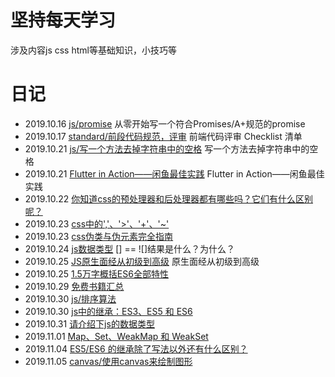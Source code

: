 # 坚持每天学习

涉及内容js css html等基础知识，小技巧等

# 日记
- 2019.10.16 [js/promise](https://github.com/youwd/Advanced-Frontend/tree/master/js/promise) 从零开始写一个符合Promises/A+规范的promise
- 2019.10.17 [standard/前段代码规范，评审](./standard/前段代码规范.md) 前端代码评审 Checklist 清单
- 2019.10.21 [js/写一个方法去掉字符串中的空格](https://github.com/youwd/Advanced-Frontend/tree/master/js/20191021) 写一个方法去掉字符串中的空格
- 2019.10.21 [Flutter in Action——闲鱼最佳实践](./doc/FlutternInAction——闲鱼最佳实践.pdf) Flutter in Action——闲鱼最佳实践
- 2019.10.22 [你知道css的预处理器和后处理器都有哪些吗？它们有什么区别呢？](./css/20191022.md)
- 2019.10.23 [css中的','、'>'、'+'、'~'](./css/20191023.md)
- 2019.10.23 [css伪类与伪元素完全指南](./css/20191023-伪类与伪元素.md)
- 2019.10.24 [js数据类型](./js/20191024/20191024.md)  [] == ![]结果是什么？为什么？
- 2019.10.25 [JS原生面经从初级到高级](https://juejin.im/post/5daeefc8e51d4524f007fb15#heading-19) 原生面经从初级到高级
- 2019.10.25 [1.5万字概括ES6全部特性](https://juejin.im/post/5d9bf530518825427b27639d)
- 2019.10.29 [免费书籍汇总](./doc/free-book.md)
- 2019.10.30 [js/排序算法](https://github.com/youwd/Advanced-Frontend/tree/master/js/20191030)
- 2019.10.30 [js中的继承：ES3、ES5 和 ES6](https://github.com/youwd/Advanced-Frontend/tree/master/js/20191030_1)
- 2019.10.31 [请介绍下js的数据类型](https://github.com/youwd/Advanced-Frontend/tree/master/js/20191031)
- 2019.11.01 [Map、Set、WeakMap 和 WeakSet](https://github.com/youwd/Advanced-Frontend/tree/master/js/20191101)
- 2019.11.04 [ES5/ES6 的继承除了写法以外还有什么区别？](https://github.com/youwd/Advanced-Frontend/tree/master/js/20191104)
- 2019.11.05 [canvas/使用canvas来绘制图形](https://github.com/youwd/Advanced-Frontend/tree/master/canvas/20191105_1)






